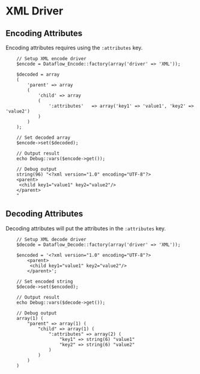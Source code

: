 # XML Driver

## Encoding Attributes

Encoding attributes requires using the `:attributes` key.

		// Setup XML encode driver
		$encode = Dataflow_Encode::factory(array('driver' => 'XML'));

		$decoded = array
		(
			'parent' => array
			(
				'child' => array
				(
					':attributes'	=> array('key1' => 'value1', 'key2' => 'value2')
				)
			)
		);

		// Set decoded array
		$encode->set($decoded);

		// Output result
		echo Debug::vars($encode->get());

		// Debug output
		string(96) "<?xml version="1.0" encoding="UTF-8"?>
		<parent>
		 <child key1="value1" key2="value2"/>
		</parent>
		"

## Decoding Attributes

Decoding attributes will put the attributes in the `:attributes` key.

		// Setup XML decode driver
		$decode = Dataflow_Decode::factory(array('driver' => 'XML'));

		$encoded = '<?xml version="1.0" encoding="UTF-8"?>
			<parent>
			 <child key1="value1" key2="value2"/>
			</parent>';

		// Set encoded string
		$decode->set($encoded);

		// Output result
		echo Debug::vars($decode->get());

		// Debug output
		array(1) (
		    "parent" => array(1) (
		        "child" => array(1) (
		            ":attributes" => array(2) (
		                "key1" => string(6) "value1"
		                "key2" => string(6) "value2"
		            )
		        )
		    )
		)
